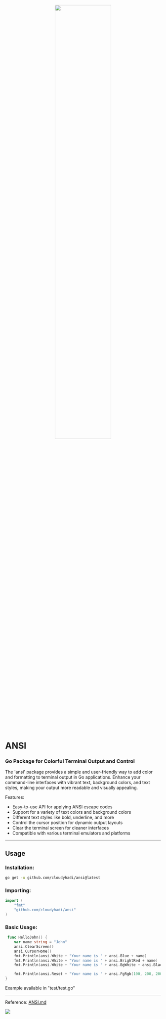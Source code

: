<p align="center">
<img width="60%" src="https://cdn.nostr.build/i/2c5ce0ee4f2a63742d357ff060a21dd1896e9fcdc85a1784ed7d22706330a94e.png" />
</p>

# ANSI
### Go Package for Colorful Terminal Output and Control

The 'ansi' package provides a simple and user-friendly way to add color and formatting to terminal output in Go applications. 
Enhance your command-line interfaces with vibrant text, background colors, and text styles, making your output more readable and visually appealing.

Features:

- Easy-to-use API for applying ANSI escape codes
- Support for a variety of text colors and background colors
- Different text styles like bold, underline, and more
- Control the cursor position for dynamic output layouts
- Clear the terminal screen for cleaner interfaces
- Compatible with various terminal emulators and platforms

---

## Usage

### Installation:
```bash
go get -u github.com/cloudyhadi/ansi@latest
```

### Importing:
```go
import (
    "fmt"
    "github.com/cloudyhadi/ansi"
)
```

### Basic Usage:
```go
 func HelloJohn() {
	var name string = "John"
	ansi.ClearScreen()
	ansi.CursorHome()
	fmt.Println(ansi.White + "Your name is " + ansi.Blue + name)
	fmt.Println(ansi.White + "Your name is " + ansi.BrightRed + name)
	fmt.Println(ansi.White + "Your name is " + ansi.BgWhite + ansi.Black + name)

	fmt.Println(ansi.Reset + "Your name is " + ansi.FgRgb(100, 200, 200) + name)
}
```
Example available in "test/test.go"

---
Reference: [ANSI.md](https://gist.github.com/fnky/458719343aabd01cfb17a3a4f7296797#file-ansi-md)

<img src="https://img.buymeacoffee.com/button-api/?text=Buy me a cookie&emoji=🍪&slug=cloudyhadi&button_colour=eed2cc&font_colour=000000&font_family=Inter&outline_colour=ffffff&coffee_colour=ff0000" />
